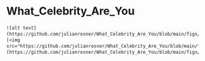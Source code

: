 # What_Celebrity_Are_You
	![alt text](https://github.com/julianrosner/What_Celebrity_Are_You/blob/main/figs/small_anakin.jpg)
	[<img src="https://github.com/julianrosner/What_Celebrity_Are_You/blob/main/figs/small_anakin.jpg">](https://github.com/julianrosner/What_Celebrity_Are_You/blob/main/figs/small_anakin.jpg)
